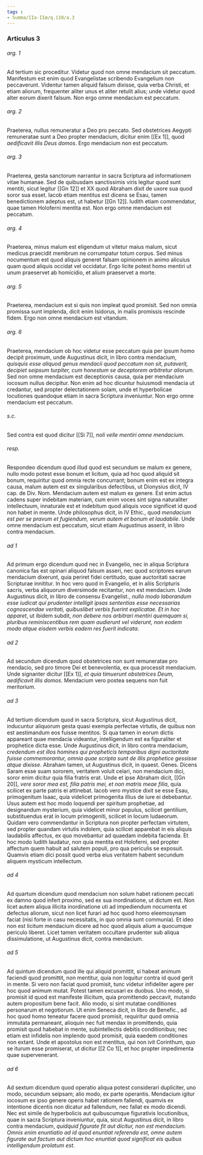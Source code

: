 ```yaml
---
tags : 
- Summa/IIa-IIæ/q.110/a.3
---
```


### Articulus 3

###### arg. 1
Ad tertium sic proceditur. Videtur quod non omne mendacium sit peccatum. Manifestum est enim quod Evangelistae scribendo Evangelium non peccaverunt. Videntur tamen aliquid falsum dixisse, quia verba Christi, et etiam aliorum, frequenter aliter unus et aliter retulit alius; unde videtur quod alter eorum dixerit falsum. Non ergo omne mendacium est peccatum.

###### arg. 2
Praeterea, nullus remuneratur a Deo pro peccato. Sed obstetrices Aegypti remuneratae sunt a Deo propter mendacium, dicitur enim [[Ex 1]], quod *aedificavit illis Deus domos*. Ergo mendacium non est peccatum.

###### arg. 3
Praeterea, gesta sanctorum narrantur in sacra Scriptura ad informationem vitae humanae. Sed de quibusdam sanctissimis viris legitur quod sunt mentiti, sicut legitur [[Gn 12]] et XX quod Abraham dixit de uxore sua quod soror sua esset. Iacob etiam mentitus est dicens se Esau, tamen benedictionem adeptus est, ut habetur [[Gn 12]]. Iudith etiam commendatur, quae tamen Holoferni mentita est. Non ergo omne mendacium est peccatum.

###### arg. 4
Praeterea, minus malum est eligendum ut vitetur maius malum, sicut medicus praecidit membrum ne corrumpatur totum corpus. Sed minus nocumentum est quod aliquis generet falsam opinionem in animo alicuius quam quod aliquis occidat vel occidatur. Ergo licite potest homo mentiri ut unum praeservet ab homicidio, et alium praeservet a morte.

###### arg. 5
Praeterea, mendacium est si quis non impleat quod promisit. Sed non omnia promissa sunt implenda, dicit enim Isidorus, in malis promissis rescinde fidem. Ergo non omne mendacium est vitandum.

###### arg. 6
Praeterea, mendacium ob hoc videtur esse peccatum quia per ipsum homo decipit proximum, unde Augustinus dicit, in libro contra mendacium, *quisquis esse aliquod genus mendacii quod peccatum non sit, putaverit, decipiet seipsum turpiter, cum honestum se deceptorem arbitretur aliorum*. Sed non omne mendacium est deceptionis causa, quia per mendacium iocosum nullus decipitur. Non enim ad hoc dicuntur huiusmodi mendacia ut credantur, sed propter delectationem solam, unde et hyperbolicae locutiones quandoque etiam in sacra Scriptura inveniuntur. Non ergo omne mendacium est peccatum.

###### s.c.
Sed contra est quod dicitur [[Si 7]], *noli velle mentiri omne mendacium*.

###### resp.
Respondeo dicendum quod illud quod est secundum se malum ex genere, nullo modo potest esse bonum et licitum, quia ad hoc quod aliquid sit bonum, requiritur quod omnia recte concurrant; bonum enim est ex integra causa, malum autem est ex singularibus defectibus, ut Dionysius dicit, IV cap. de Div. Nom. Mendacium autem est malum ex genere. Est enim actus cadens super indebitam materiam, cum enim voces sint signa naturaliter intellectuum, innaturale est et indebitum quod aliquis voce significet id quod non habet in mente. Unde philosophus dicit, in IV Ethic., quod *mendacium est per se pravum et fugiendum, verum autem et bonum et laudabile*. Unde omne mendacium est peccatum, sicut etiam Augustinus asserit, in libro contra mendacium.

###### ad 1
Ad primum ergo dicendum quod nec in Evangelio, nec in aliqua Scriptura canonica fas est opinari aliquod falsum asseri, nec quod scriptores earum mendacium dixerunt, quia periret fidei certitudo, quae auctoritati sacrae Scripturae innititur. In hoc vero quod in Evangelio, et in aliis Scripturis sacris, verba aliquorum diversimode recitantur, non est mendacium. Unde Augustinus dicit, in libro de consensu Evangelist., *nullo modo laborandum esse iudicat qui prudenter intelligit ipsas sententias esse necessarias cognoscendae veritati, quibuslibet verbis fuerint explicatae. Et in hoc apparet*, ut ibidem subdit, *non debere nos arbitrari mentiri quemquam si, pluribus reminiscentibus rem quam audierunt vel viderunt, non eodem modo atque eisdem verbis eadem res fuerit indicata*.

###### ad 2
Ad secundum dicendum quod obstetrices non sunt remuneratae pro mendacio, sed pro timore Dei et benevolentia, ex qua processit mendacium. Unde signanter dicitur [[Ex 1]], *et quia timuerunt obstetrices Deum, aedificavit illis domos*. Mendacium vero postea sequens non fuit meritorium.

###### ad 3
Ad tertium dicendum quod in sacra Scriptura, sicut Augustinus dicit, inducuntur aliquorum gesta quasi exempla perfectae virtutis, de quibus non est aestimandum eos fuisse mentitos. Si qua tamen in eorum dictis appareant quae mendacia videantur, intelligendum est ea figuraliter et prophetice dicta esse. Unde Augustinus dicit, in libro contra mendacium, *credendum est illos homines qui propheticis temporibus digni auctoritate fuisse commemorantur, omnia quae scripta sunt de illis prophetice gessisse atque dixisse*. Abraham tamen, ut Augustinus dicit, in quaest. Genes. Dicens Saram esse suam sororem, veritatem voluit celari, non mendacium dici, soror enim dicitur quia filia fratris erat. Unde et ipse Abraham dicit, [[Gn 20]], *vere soror mea est, filia patris mei, et non matris meae filia*, quia scilicet ex parte patris ei attinebat. Iacob vero mystice dixit se esse Esau, primogenitum Isaac, quia videlicet primogenita illius de iure ei debebantur. Usus autem est hoc modo loquendi per spiritum prophetiae, ad designandum mysterium, quia videlicet minor populus, scilicet gentilium, substituendus erat in locum primogeniti, scilicet in locum Iudaeorum. Quidam vero commendantur in Scriptura non propter perfectam virtutem, sed propter quandam virtutis indolem, quia scilicet apparebat in eis aliquis laudabilis affectus, ex quo movebantur ad quaedam indebita facienda. Et hoc modo Iudith laudatur, non quia mentita est Holoferni, sed propter affectum quem habuit ad salutem populi, pro qua periculis se exposuit. Quamvis etiam dici possit quod verba eius veritatem habent secundum aliquem mysticum intellectum.

###### ad 4
Ad quartum dicendum quod mendacium non solum habet rationem peccati ex damno quod infert proximo, sed ex sua inordinatione, ut dictum est. Non licet autem aliqua illicita inordinatione uti ad impediendum nocumenta et defectus aliorum, sicut non licet furari ad hoc quod homo eleemosynam faciat (nisi forte in casu necessitatis, in quo omnia sunt communia). Et ideo non est licitum mendacium dicere ad hoc quod aliquis alium a quocumque periculo liberet. Licet tamen veritatem occultare prudenter sub aliqua dissimulatione, ut Augustinus dicit, contra mendacium.

###### ad 5
Ad quintum dicendum quod ille qui aliquid promittit, si habeat animum faciendi quod promittit, non mentitur, quia non loquitur contra id quod gerit in mente. Si vero non faciat quod promisit, tunc videtur infideliter agere per hoc quod animum mutat. Potest tamen excusari ex duobus. Uno modo, si promisit id quod est manifeste illicitum, quia promittendo peccavit, mutando autem propositum bene facit. Alio modo, si sint mutatae conditiones personarum et negotiorum. Ut enim Seneca dicit, in libro de Benefic., ad hoc quod homo teneatur facere quod promisit, requiritur quod omnia immutata permaneant, alioquin nec fuit mendax in promittendo, quia promisit quod habebat in mente, subintellectis debitis conditionibus; nec etiam est infidelis non implendo quod promisit, quia eaedem conditiones non extant. Unde et apostolus non est mentitus, qui non ivit Corinthum, quo se iturum esse promiserat, ut dicitur [[2 Co 1]], et hoc propter impedimenta quae supervenerant.

###### ad 6
Ad sextum dicendum quod operatio aliqua potest considerari dupliciter, uno modo, secundum seipsam; alio modo, ex parte operantis. Mendacium igitur iocosum ex ipso genere operis habet rationem fallendi, quamvis ex intentione dicentis non dicatur ad fallendum, nec fallat ex modo dicendi. Nec est simile de hyperbolicis aut quibuscumque figurativis locutionibus, quae in sacra Scriptura inveniuntur, quia, sicut Augustinus dicit, in libro contra mendacium, *quidquid figurate fit aut dicitur, non est mendacium. Omnis enim enuntiatio ad id quod enuntiat referenda est, omne autem figurate aut factum aut dictum hoc enuntiat quod significat eis quibus intelligendum prolatum est*.


